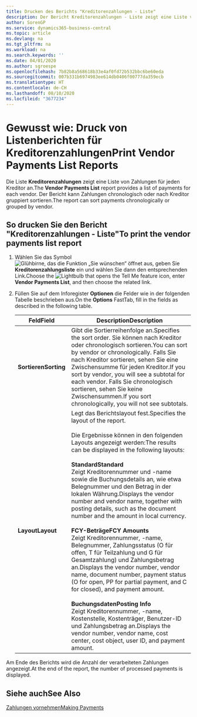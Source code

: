 ```yaml
---
title: Drucken des Berichts "Kreditorenzahlungen - Liste"
description: Der Bericht Kreditorenzahlungen - Liste zeigt eine Liste von Zahlungen für jeden Kreditor an. Der Bericht kann Zahlungen chronologisch oder nach Kreditor gruppiert sortieren.
author: SorenGP
ms.service: dynamics365-business-central
ms.topic: article
ms.devlang: na
ms.tgt_pltfrm: na
ms.workload: na
ms.search.keywords: ''
ms.date: 04/01/2020
ms.author: sgroespe
ms.openlocfilehash: 7b82b8a568618b33e4af0fd72b532bbc6be60eda
ms.sourcegitcommit: 007b331b6974983ee614db0406f00777da359ecb
ms.translationtype: HT
ms.contentlocale: de-CH
ms.lasthandoff: 08/10/2020
ms.locfileid: "3677234"
---
```

# <a name="print-vendor-payments-list-reports"></a><span data-ttu-id="cff0a-104">Gewusst wie: Druck von Listenberichten für Kreditorenzahlungen</span><span class="sxs-lookup"><span data-stu-id="cff0a-104">Print Vendor Payments List Reports</span></span>
<span data-ttu-id="cff0a-105">Die Liste **Kreditorenzahlungen** zeigt eine Liste von Zahlungen für jeden Kreditor an.</span><span class="sxs-lookup"><span data-stu-id="cff0a-105">The **Vendor Payments List** report provides a list of payments for each vendor.</span></span> <span data-ttu-id="cff0a-106">Der Bericht kann Zahlungen chronologisch oder nach Kreditor gruppiert sortieren.</span><span class="sxs-lookup"><span data-stu-id="cff0a-106">The report can sort payments chronologically or grouped by vendor.</span></span>  

## <a name="to-print-the-vendor-payments-list-report"></a><span data-ttu-id="cff0a-107">So drucken Sie den Bericht "Kreditorenzahlungen - Liste"</span><span class="sxs-lookup"><span data-stu-id="cff0a-107">To print the vendor payments list report</span></span>  

1.  <span data-ttu-id="cff0a-108">Wählen Sie das Symbol ![Glühbirne, das die Funktion „Sie wünschen“ öffnet](../../media/ui-search/search_small.png "Tell me-Funktion") aus, geben Sie **Kreditorenzahlungsliste** ein und wählen Sie dann den entsprechenden Link.</span><span class="sxs-lookup"><span data-stu-id="cff0a-108">Choose the ![Lightbulb that opens the Tell Me feature](../../media/ui-search/search_small.png "Tell me what you want to do") icon, enter **Vendor Payments List**, and then choose the related link.</span></span>  
2.  <span data-ttu-id="cff0a-109">Füllen Sie auf dem Inforegister **Optionen** die Felder wie in der folgenden Tabelle beschrieben aus.</span><span class="sxs-lookup"><span data-stu-id="cff0a-109">On the **Options** FastTab, fill in the fields as described in the following table.</span></span>  

    |<span data-ttu-id="cff0a-110">Feld</span><span class="sxs-lookup"><span data-stu-id="cff0a-110">Field</span></span>|<span data-ttu-id="cff0a-111">Description</span><span class="sxs-lookup"><span data-stu-id="cff0a-111">Description</span></span>|  
    |---------------------------------|---------------------------------------|  
    |<span data-ttu-id="cff0a-112">**Sortieren**</span><span class="sxs-lookup"><span data-stu-id="cff0a-112">**Sorting**</span></span>|<span data-ttu-id="cff0a-113">Gibt die Sortierreihenfolge an.</span><span class="sxs-lookup"><span data-stu-id="cff0a-113">Specifies the sort order.</span></span> <span data-ttu-id="cff0a-114">Sie können nach Kreditor oder chronologisch sortieren.</span><span class="sxs-lookup"><span data-stu-id="cff0a-114">You can sort by vendor or chronologically.</span></span> <span data-ttu-id="cff0a-115">Falls Sie nach Kreditor sortieren, sehen Sie eine Zwischensumme für jeden Kreditor.</span><span class="sxs-lookup"><span data-stu-id="cff0a-115">If you sort by vendor, you will see a subtotal for each vendor.</span></span> <span data-ttu-id="cff0a-116">Falls Sie chronologisch sortieren, sehen Sie keine Zwischensummen.</span><span class="sxs-lookup"><span data-stu-id="cff0a-116">If you sort chronologically, you will not see subtotals.</span></span>|  
    |<span data-ttu-id="cff0a-117">**Layout**</span><span class="sxs-lookup"><span data-stu-id="cff0a-117">**Layout**</span></span>|<span data-ttu-id="cff0a-118">Legt das Berichtslayout fest.</span><span class="sxs-lookup"><span data-stu-id="cff0a-118">Specifies the layout of the report.</span></span><br /><br /> <span data-ttu-id="cff0a-119">Die Ergebnisse können in den folgenden Layouts angezeigt werden:</span><span class="sxs-lookup"><span data-stu-id="cff0a-119">The results can be displayed in the following layouts:</span></span><br /><br /> <span data-ttu-id="cff0a-120">**Standard**</span><span class="sxs-lookup"><span data-stu-id="cff0a-120">**Standard**</span></span><br /> <span data-ttu-id="cff0a-121">Zeigt Kreditorennummer und -name sowie die Buchungsdetails an, wie etwa Belegnummer und den Betrag in der lokalen Währung.</span><span class="sxs-lookup"><span data-stu-id="cff0a-121">Displays the vendor number and vendor name, together with posting details, such as the document number and the amount in local currency.</span></span><br /><br /> <span data-ttu-id="cff0a-122">**FCY-Beträge**</span><span class="sxs-lookup"><span data-stu-id="cff0a-122">**FCY Amounts**</span></span><br /> <span data-ttu-id="cff0a-123">Zeigt Kreditorennummer, -name, Belegnummer, Zahlungsstatus (O für offen, T für Teilzahlung und G für Gesamtzahlung) und Zahlungsbetrag an.</span><span class="sxs-lookup"><span data-stu-id="cff0a-123">Displays the vendor number, vendor name, document number, payment status (O for open, PP for partial payment, and C for closed), and payment amount.</span></span><br /><br /> <span data-ttu-id="cff0a-124">**Buchungsdaten**</span><span class="sxs-lookup"><span data-stu-id="cff0a-124">**Posting Info**</span></span><br /> <span data-ttu-id="cff0a-125">Zeigt Kreditorennummer, -name, Kostenstelle, Kostenträger, Benutzer-ID und Zahlungsbetrag an.</span><span class="sxs-lookup"><span data-stu-id="cff0a-125">Displays the vendor number, vendor name, cost center, cost object, user ID, and payment amount.</span></span>|  

 <span data-ttu-id="cff0a-126">Am Ende des Berichts wird die Anzahl der verarbeiteten Zahlungen angezeigt.</span><span class="sxs-lookup"><span data-stu-id="cff0a-126">At the end of the report, the number of processed payments is displayed.</span></span>  

## <a name="see-also"></a><span data-ttu-id="cff0a-127">Siehe auch</span><span class="sxs-lookup"><span data-stu-id="cff0a-127">See Also</span></span>  
[<span data-ttu-id="cff0a-128">Zahlungen vornehmen</span><span class="sxs-lookup"><span data-stu-id="cff0a-128">Making Payments</span></span>](../../payables-make-payments.md)
